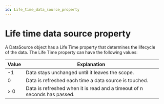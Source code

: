```yaml
---
id: Life_time_data_source_property
---
```


# Life time data source property

A DataSource object has a Life Time property that determines the lifecycle of the data. The Life Time property can have the following values:

|**Value**|**Explanation**|
|--------|--------|
|-1      |Data stays unchanged until it leaves the scope.|
|0       |Data is refreshed each time a data source is touched.|
|> 0     |Data is refreshed when it is read and a timeout of n seconds has passed.|